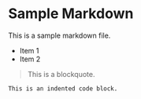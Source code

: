 # Sample Markdown

This is a sample markdown file.

- Item 1
- Item 2

> This is a blockquote.

    This is an indented code block.
